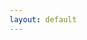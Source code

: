 ```yaml
---
layout: default
---
```


<div id="resource-content"></div>

<script src="{{ base.url | prepend: site.url }}/assets/resource_fetcher.js"></script>
<script>
    fetchResource("https://raw.githubusercontent.com/emudev-org/discord-resources/main/emudev_resources_systems.md");
</script>
